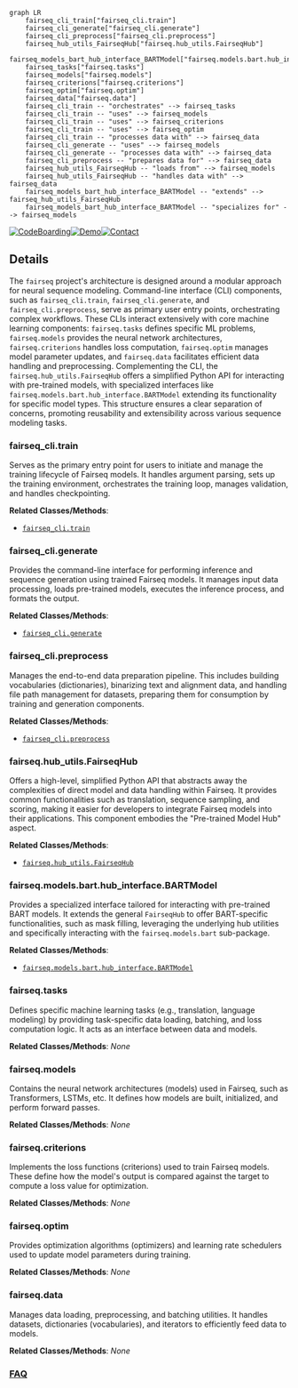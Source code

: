 ```mermaid
graph LR
    fairseq_cli_train["fairseq_cli.train"]
    fairseq_cli_generate["fairseq_cli.generate"]
    fairseq_cli_preprocess["fairseq_cli.preprocess"]
    fairseq_hub_utils_FairseqHub["fairseq.hub_utils.FairseqHub"]
    fairseq_models_bart_hub_interface_BARTModel["fairseq.models.bart.hub_interface.BARTModel"]
    fairseq_tasks["fairseq.tasks"]
    fairseq_models["fairseq.models"]
    fairseq_criterions["fairseq.criterions"]
    fairseq_optim["fairseq.optim"]
    fairseq_data["fairseq.data"]
    fairseq_cli_train -- "orchestrates" --> fairseq_tasks
    fairseq_cli_train -- "uses" --> fairseq_models
    fairseq_cli_train -- "uses" --> fairseq_criterions
    fairseq_cli_train -- "uses" --> fairseq_optim
    fairseq_cli_train -- "processes data with" --> fairseq_data
    fairseq_cli_generate -- "uses" --> fairseq_models
    fairseq_cli_generate -- "processes data with" --> fairseq_data
    fairseq_cli_preprocess -- "prepares data for" --> fairseq_data
    fairseq_hub_utils_FairseqHub -- "loads from" --> fairseq_models
    fairseq_hub_utils_FairseqHub -- "handles data with" --> fairseq_data
    fairseq_models_bart_hub_interface_BARTModel -- "extends" --> fairseq_hub_utils_FairseqHub
    fairseq_models_bart_hub_interface_BARTModel -- "specializes for" --> fairseq_models
```

[![CodeBoarding](https://img.shields.io/badge/Generated%20by-CodeBoarding-9cf?style=flat-square)](https://github.com/CodeBoarding/GeneratedOnBoardings)[![Demo](https://img.shields.io/badge/Try%20our-Demo-blue?style=flat-square)](https://www.codeboarding.org/demo)[![Contact](https://img.shields.io/badge/Contact%20us%20-%20contact@codeboarding.org-lightgrey?style=flat-square)](mailto:contact@codeboarding.org)

## Details

The `fairseq` project's architecture is designed around a modular approach for neural sequence modeling. Command-line interface (CLI) components, such as `fairseq_cli.train`, `fairseq_cli.generate`, and `fairseq_cli.preprocess`, serve as primary user entry points, orchestrating complex workflows. These CLIs interact extensively with core machine learning components: `fairseq.tasks` defines specific ML problems, `fairseq.models` provides the neural network architectures, `fairseq.criterions` handles loss computation, `fairseq.optim` manages model parameter updates, and `fairseq.data` facilitates efficient data handling and preprocessing. Complementing the CLI, the `fairseq.hub_utils.FairseqHub` offers a simplified Python API for interacting with pre-trained models, with specialized interfaces like `fairseq.models.bart.hub_interface.BARTModel` extending its functionality for specific model types. This structure ensures a clear separation of concerns, promoting reusability and extensibility across various sequence modeling tasks.

### fairseq_cli.train
Serves as the primary entry point for users to initiate and manage the training lifecycle of Fairseq models. It handles argument parsing, sets up the training environment, orchestrates the training loop, manages validation, and handles checkpointing.


**Related Classes/Methods**:

- <a href="https://github.com/facebookresearch/fairseq/blob/main/fairseq_cli/train.py" target="_blank" rel="noopener noreferrer">`fairseq_cli.train`</a>


### fairseq_cli.generate
Provides the command-line interface for performing inference and sequence generation using trained Fairseq models. It manages input data processing, loads pre-trained models, executes the inference process, and formats the output.


**Related Classes/Methods**:

- <a href="https://github.com/facebookresearch/fairseq/blob/main/fairseq_cli/generate.py" target="_blank" rel="noopener noreferrer">`fairseq_cli.generate`</a>


### fairseq_cli.preprocess
Manages the end-to-end data preparation pipeline. This includes building vocabularies (dictionaries), binarizing text and alignment data, and handling file path management for datasets, preparing them for consumption by training and generation components.


**Related Classes/Methods**:

- <a href="https://github.com/facebookresearch/fairseq/blob/main/fairseq_cli/preprocess.py" target="_blank" rel="noopener noreferrer">`fairseq_cli.preprocess`</a>


### fairseq.hub_utils.FairseqHub
Offers a high-level, simplified Python API that abstracts away the complexities of direct model and data handling within Fairseq. It provides common functionalities such as translation, sequence sampling, and scoring, making it easier for developers to integrate Fairseq models into their applications. This component embodies the "Pre-trained Model Hub" aspect.


**Related Classes/Methods**:

- <a href="https://github.com/facebookresearch/fairseq/blob/main/fairseq/hub_utils.py" target="_blank" rel="noopener noreferrer">`fairseq.hub_utils.FairseqHub`</a>


### fairseq.models.bart.hub_interface.BARTModel
Provides a specialized interface tailored for interacting with pre-trained BART models. It extends the general `FairseqHub` to offer BART-specific functionalities, such as mask filling, leveraging the underlying hub utilities and specifically interacting with the `fairseq.models.bart` sub-package.


**Related Classes/Methods**:

- <a href="https://github.com/facebookresearch/fairseq/blob/main/fairseq/models/bart/hub_interface.py" target="_blank" rel="noopener noreferrer">`fairseq.models.bart.hub_interface.BARTModel`</a>


### fairseq.tasks
Defines specific machine learning tasks (e.g., translation, language modeling) by providing task-specific data loading, batching, and loss computation logic. It acts as an interface between data and models.


**Related Classes/Methods**: _None_

### fairseq.models
Contains the neural network architectures (models) used in Fairseq, such as Transformers, LSTMs, etc. It defines how models are built, initialized, and perform forward passes.


**Related Classes/Methods**: _None_

### fairseq.criterions
Implements the loss functions (criterions) used to train Fairseq models. These define how the model's output is compared against the target to compute a loss value for optimization.


**Related Classes/Methods**: _None_

### fairseq.optim
Provides optimization algorithms (optimizers) and learning rate schedulers used to update model parameters during training.


**Related Classes/Methods**: _None_

### fairseq.data
Manages data loading, preprocessing, and batching utilities. It handles datasets, dictionaries (vocabularies), and iterators to efficiently feed data to models.


**Related Classes/Methods**: _None_



### [FAQ](https://github.com/CodeBoarding/GeneratedOnBoardings/tree/main?tab=readme-ov-file#faq)